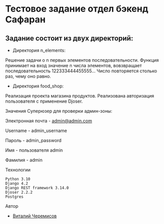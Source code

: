 # Тестовое задание отдел бэкенд Сафаран

## Задание состоит из двух директорий:
 
- Директория n_elements:

Решение задачи о n первых элементов последовательности. Функция принимает на вход
значение n числа элементов, вовзвращает последовательность 122333444455555... 
Число повторяется столько раз, чему оно равно.

- Директория food_shop:

Реализация проекта магазина продуктов. Реализована авторизация пользователя 
с применение Djoser.

Значения Суперюзер для проверки админ-зоны:

Электронная почта - admin@admin.com 

Username - admin_username 

Пароль - admin_password 

Имя - пользователя admin 

Фамилия - admin

Технологии
```
Python 3.10
Django 4.2
Django REST framework 3.14.0
Djoser 2.2.2
Postgres
```

Автор
- [Виталий Черемисов](https://github.com/VitaliiCheremisov)